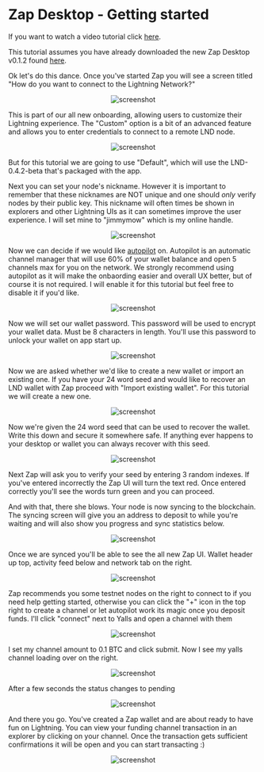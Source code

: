 # Zap Desktop - Getting started

If you want to watch a video tutorial click [here]().

This tutorial assumes you have already downloaded the new Zap Desktop v0.1.2 found [here](https://github.com/LN-Zap/zap-desktop/releases).

Ok let's do this dance. Once you've started Zap you will see a screen titled "How do you want to connect to the Lightning Network?"

<p align='center'>
  <img src='https://i.imgur.com/O5dqw8H.png' alt='screenshot' />
</p>

This is part of our all new onboarding, allowing users to customize their Lightning experience. The "Custom" option is a bit of an advanced feature and allows you to enter credentials to connect to a remote LND node.

<p align='center'>
  <img src='https://i.imgur.com/IAyiUoy.png' alt='screenshot' />
</p>

But for this tutorial we are going to use "Default", which will use the LND-0.4.2-beta that's packaged with the app.

Next you can set your node's nickname. However it is important to remember that these nicknames are NOT unique and one should _only_ verify nodes by their public key. This nickname will often times be shown in explorers and other Lightning UIs as it can sometimes improve the user experience. I will set mine to "jimmymow" which is my online handle.

<p align='center'>
  <img src='https://i.imgur.com/A4bRI2l.png' alt='screenshot' />
</p>

Now we can decide if we would like [autopilot](https://github.com/lightningnetwork/lnd/tree/master/autopilot) on. Autopilot is an automatic channel manager that will use 60% of your wallet balance and open 5 channels max for you on the network. We strongly recommend using autopilot as it will make the onbaording easier and overall UX better, but of course it is not required. I will enable it for this tutorial but feel free to disable it if you'd like.

<p align='center'>
  <img src='https://i.imgur.com/qRrjRKs.png' alt='screenshot' />
</p>

Now we will set our wallet password. This password will be used to encrypt your wallet data. Must be 8 characters in length. You'll use this password to unlock your wallet on app start up.

<p align='center'>
  <img src='https://i.imgur.com/Gm4SBBX.png' alt='screenshot' />
</p>

Now we are asked whether we'd like to create a new wallet or import an existing one. If you have your 24 word seed and would like to recover an LND wallet with Zap proceed with "Import existing wallet". For this tutorial we will create a new one.

<p align='center'>
  <img src='https://i.imgur.com/o5Agyxn.png' alt='screenshot' />
</p>

Now we're given the 24 word seed that can be used to recover the wallet. Write this down and secure it somewhere safe. If anything ever happens to your desktop or wallet you can always recover with this seed.

<p align='center'>
  <img src='https://i.imgur.com/HNZdHNO.png' alt='screenshot' />
</p>

Next Zap will ask you to verify your seed by entering 3 random indexes. If you've entered incorrectly the Zap UI will turn the text red. Once entered correctly you'll see the words turn green and you can proceed.

And with that, there she blows. Your node is now syncing to the blockchain. The syncing screen will give you an address to deposit to while you're waiting and will also show you progress and sync statistics below.

<p align='center'>
  <img src='https://i.imgur.com/FwkTozj.png' alt='screenshot' />
</p>

Once we are synced you'll be able to see the all new Zap UI. Wallet header up top, activity feed below and network tab on the right.

<p align='center'>
  <img src='https://i.imgur.com/yXnIN7I.png' alt='screenshot' />
</p>

Zap recommends you some testnet nodes on the right to connect to if you need help getting started, otherwise you can click the "+" icon in the top right to create a channel or let autopilot work its magic once you deposit funds. I'll click "connect" next to Yalls and open a channel with them

<p align='center'>
  <img src='https://i.imgur.com/RMaLFsu.png' alt='screenshot' />
</p>

I set my channel amount to 0.1 BTC and click submit. Now I see my yalls channel loading over on the right.

<p align='center'>
  <img src='https://i.imgur.com/5fnT7Yu.png' alt='screenshot' />
</p>

After a few seconds the status changes to pending

<p align='center'>
  <img src='https://i.imgur.com/iHnmrlk.png' alt='screenshot' />
</p>

And there you go. You've created a Zap wallet and are about ready to have fun on Lightning. You can view your funding channel transaction in an explorer by clicking on your channel. Once the transaction gets sufficient confirmations it will be open and you can start transacting :)

<p align='center'>
  <img src='https://i.imgur.com/PzsEkV9.png' alt='screenshot' />
</p>
